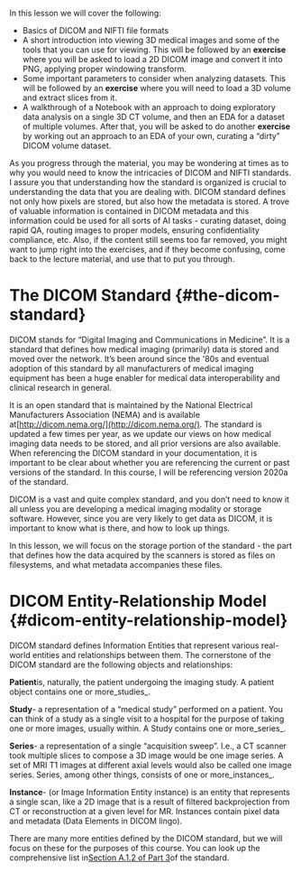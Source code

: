 In this lesson we will cover the following:

* Basics of DICOM and NIFTI file formats
* A short introduction into viewing 3D medical images and some of the tools that you can use for viewing. This will be followed by an **exercise**
  where you will be asked to load a 2D DICOM image and convert it into PNG, applying proper windowing transform.
* Some important parameters to consider when analyzing datasets. This will be followed by an **exercise**
  where you will need to load a 3D volume and extract slices from it.
* A walkthrough of a Notebook with an approach to doing exploratory data analysis on a single 3D CT volume, and then an EDA for a dataset of multiple volumes. After that, you will be asked to do another **exercise**
  by working out an approach to an EDA of your own, curating a “dirty” DICOM volume dataset.

As you progress through the material, you may be wondering at times as to why you would need to know the intricacies of DICOM and NIFTI standards. I assure you that understanding how the standard is organized is crucial to understanding the data that you are dealing with. DICOM standard defines not only how pixels are stored, but also how the metadata is stored. A trove of valuable information is contained in DICOM metadata and this information could be used for all sorts of AI tasks - curating dataset, doing rapid QA, routing images to proper models, ensuring confidentiality compliance, etc. Also, if the content still seems too far removed, you might want to jump right into the exercises, and if they become confusing, come back to the lecture material, and use that to put you through.

# The DICOM Standard {#the-dicom-standard}

DICOM stands for “Digital Imaging and Communications in Medicine”. It is a standard that defines how medical imaging \(primarily\) data is stored and moved over the network. It’s been around since the '80s and eventual adoption of this standard by all manufacturers of medical imaging equipment has been a huge enabler for medical data interoperability and clinical research in general.

It is an open standard that is maintained by the National Electrical Manufacturers Association \(NEMA\) and is available at[http://dicom.nema.org/](http://dicom.nema.org/). The standard is updated a few times per year, as we update our views on how medical imaging data needs to be stored, and all prior versions are also available. When referencing the DICOM standard in your documentation, it is important to be clear about whether you are referencing the current or past versions of the standard. In this course, I will be referencing version 2020a of the standard.

DICOM is a vast and quite complex standard, and you don’t need to know it all unless you are developing a medical imaging modality or storage software. However, since you are very likely to get data as DICOM, it is important to know what is there, and how to look up things.

In this lesson, we will focus on the storage portion of the standard - the part that defines how the data acquired by the scanners is stored as files on filesystems, and what metadata accompanies these files.

# DICOM Entity-Relationship Model {#dicom-entity-relationship-model}

DICOM standard defines Information Entities that represent various real-world entities and relationships between them. The cornerstone of the DICOM standard are the following objects and relationships:

**Patient**is, naturally, the patient undergoing the imaging study. A patient object contains one or more_studies_.

**Study**- a representation of a “medical study” performed on a patient. You can think of a study as a single visit to a hospital for the purpose of taking one or more images, usually within. A Study contains one or more_series_.

**Series**- a representation of a single “acquisition sweep”. I.e., a CT scanner took multiple slices to compose a 3D image would be one image series. A set of MRI T1 images at different axial levels would also be called one image series. Series, among other things, consists of one or more_instances_.

**Instance**- \(or Image Information Entity instance\) is an entity that represents a single scan, like a 2D image that is a result of filtered backprojection from CT or reconstruction at a given level for MR. Instances contain pixel data and metadata \(Data Elements in DICOM lingo\).

There are many more entities defined by the DICOM standard, but we will focus on these for the purposes of this course. You can look up the comprehensive list in[Section A.1.2 of Part 3](http://dicom.nema.org/medical/dicom/2020a/output/html/part03.html#sect_A.1.2)of the standard.


